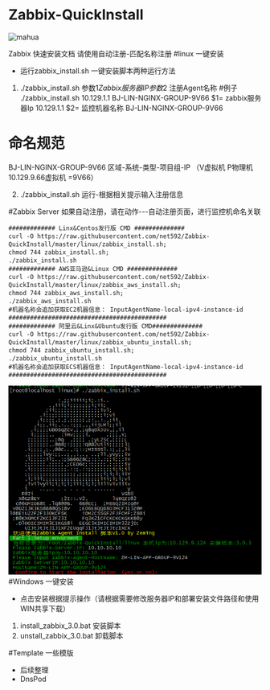 # Zabbix-QuickInstall
![mahua](http://lachlanmiskin.com/blog/wp-content/uploads/2014/07/zabbix_logo_500x131.png)

Zabbix 快速安装文档
请使用自动注册-匹配名称注册
#linux 一键安装
* 运行zabbix_install.sh 一键安装脚本两种运行方法
1. ./zabbix_install.sh 参数$1 Zabbix服务器IP 参数$2 注册Agent名称 
#例子
./zabbix_install.sh  10.129.1.1  BJ-LIN-NGINX-GROUP-9V66
$1= zabbix服务器Ip 10.129.1.1
$2= 监控机器名称 BJ-LIN-NGINX-GROUP-9V66
# 命名规范
BJ-LIN-NGINX-GROUP-9V66
区域-系统-类型-项目组-IP （V虚拟机 P物理机  10.129.9.66虚拟机 =9V66）
   
2. ./zabbix_install.sh 运行-根据相关提示输入注册信息

#Zabbix Server 如果自动注册，请在动作---自动注册页面，进行监控机命名关联

```
############# Linx&Centos发行版 CMD ##############
curl -O https://raw.githubusercontent.com/net592/Zabbix-QuickInstall/master/linux/zabbix_install.sh;
chmod 744 zabbix_install.sh;
./zabbix_install.sh
############# AWS亚马逊&Linux CMD ##############
curl -O https://raw.githubusercontent.com/net592/Zabbix-QuickInstall/master/linux/zabbix_aws_install.sh;
chmod 744 zabbix_aws_install.sh;
./zabbix_aws_install.sh
#机器名称会追加获取EC2机器信息： InputAgentName-local-ipv4-instance-id
############################################
############# 阿里云&Linx&Ubuntu发行版 CMD##############
curl -O https://raw.githubusercontent.com/net592/Zabbix-QuickInstall/master/linux/zabbix_ubuntu_install.sh;
chmod 744 zabbix_ubuntu_install.sh;
./zabbix_ubuntu_install.sh
#机器名称会追加获取ECS机器信息： InputAgentName-local-ipv4-instance-id
############################################
```
![mahua](images/linux_setup.png)
#Windows 一键安装
* 点击安装根据提示操作（请根据需要修改服务器IP和部署安装文件路径和使用WIN共享下载）

1. install_zabbix_3.0.bat  安装脚本
2. unstall_zabbix_3.0.bat  卸载脚本

#Template 一些模版
* 后续整理
* DnsPod
